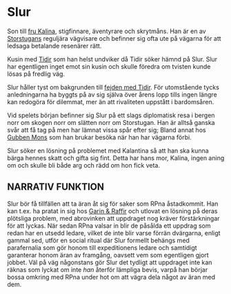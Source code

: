 # Slur

Son till [fru Kalina](fru_kalina.html), stigfinnare, äventyrare och skrytmåns. Han är en av [Storstugans](storstugan.html) reguljära vägvisare och befinner sig ofta ute på vägarna för att ledsaga betalande resenärer rätt.

Kusin med [Tidir](tidir.html) som han helst undviker då Tidir söker hämnd på Slur. Slur har egentligen inget emot sin kusin och skulle föredra om tvisten kunde lösas på fredlig väg.

Slur håller tyst om bakgrunden till [fejden med Tidir](tidir.html#fejden). För utomstående tycks anledningarna ha byggts på av sig själva över årens lopp tills ingen längre kan redogöra för dilemmat, mer än att rivaliteten uppstått i bardomsåren.

Vid spelets början befinner sig Slur på ett slags diplomatisk resa i bergen norr om skogen norr om slätten norr om Storstugan. Han är alltså ganska svår att få tag på men har lämnat vissa spår efter sig; Bland annat hos [Gubben Mons](gubben_mons.html) som han brukar besöka när han har vägarna förbi.

Slur söker en lösning på problemet med Kalantina så att han ska kunna bärga hennes skatt och gifta sig fint. Detta har hans mor, Kalina, ingen aning om och skulle bli både arg och rädd om hon fick veta.

## NARRATIV FUNKTION

Slur bör få tillfällen att ta äran åt sig för saker som RPna åstadkommit. Han kan t.ex. ha pratat in sig hos [Garin & Raffir](kung_göff.html#intranget-i-graven) och utlovat en lösning på deras plötsliga problem, med abrovinken att uppdraget nog kräver förstärkningar för att lyckas. När sedan RPna valsar in blir de påsålda ett uppdrag som redan har en utsedd ledare, vilket de inte blir varse förrän dvärgarna, enligt gammal sed, utför en social ritual där Slur formellt behängs med parafernalia som gör honom till expeditionens ledare och samtidigt garanterar honom äran av framgång, oavsett vem som egentligen gjort jobbet. Väl på väg någonstans gör Slur det tydligt att uppdraget inte kan räknas som lyckat om inte *han* återför lämpliga bevis, varpå han börjar bossa omkring med RPna under hot om att vägra dela något av äran med dem.
